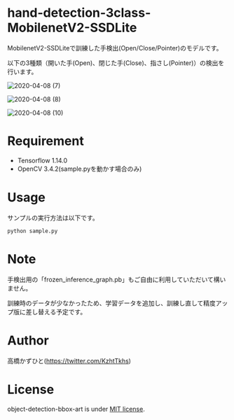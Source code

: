 # hand-detection-3class-MobilenetV2-SSDLite
MobilenetV2-SSDLiteで訓練した手検出(Open/Close/Pointer)のモデルです。

以下の3種類（開いた手(Open)、閉じた手(Close)、指さし(Pointer)）の検出を行います。

![2020-04-08 (7)](https://user-images.githubusercontent.com/37477845/78697893-71a72700-793c-11ea-8529-0764ed2f843e.png)

![2020-04-08 (8)](https://user-images.githubusercontent.com/37477845/78697903-75d34480-793c-11ea-8a65-c264b2358df1.png)

![2020-04-08 (10)](https://user-images.githubusercontent.com/37477845/78697913-7966cb80-793c-11ea-9742-531cf9522118.png)

# Requirement
 
* Tensorflow 1.14.0
* OpenCV 3.4.2(sample.pyを動かす場合のみ)

# Usage
 
サンプルの実行方法は以下です。
 
```bash
python sample.py
```

# Note

手検出用の「frozen_inference_graph.pb」もご自由に利用していただいて構いません。

訓練時のデータが少なかったため、学習データを追加し、訓練し直して精度アップ版に差し替える予定です。

# Author
高橋かずひと(https://twitter.com/KzhtTkhs)
 
# License 
object-detection-bbox-art is under [MIT license](https://en.wikipedia.org/wiki/MIT_License).

